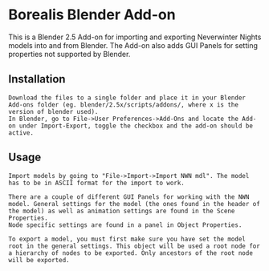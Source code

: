 Borealis Blender Add-on
=============

This is a Blender 2.5 Add-on for importing and exporting Neverwinter Nights models into and from Blender.
The Add-on also adds GUI Panels for setting properties not supported by Blender.


Installation
-----------

    Download the files to a single folder and place it in your Blender Add-ons folder (eg. blender/2.5x/scripts/addons/, where x is the version of blender used).
    In Blender, go to File->User Preferences->Add-Ons and locate the Add-on under Import-Export, toggle the checkbox and the add-on should be active. 


Usage
-----

    Import models by going to "File->Import->Import NWN mdl". The model has to be in ASCII format for the import to work.
    
    There are a couple of different GUI Panels for working with the NWN model. General settings for the model (the ones found in the header of the model) as well as animation settings are found in the Scene Properties.
    Node specific settings are found in a panel in Object Properties.
    
    To export a model, you must first make sure you have set the model root in the general settings. This object will be used a root node for a hierarchy of nodes to be exported. Only ancestors of the root node will be exported.

